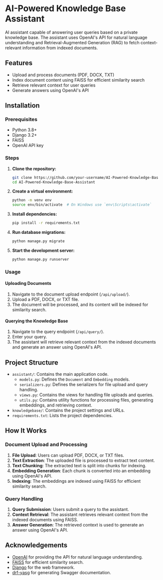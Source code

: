 # AI-Powered Knowledge Base Assistant

AI assistant capable of answering user queries based on a private knowledge base. The assistant uses OpenAI's API for natural language understanding and Retrieval-Augmented Generation (RAG) to fetch context-relevant information from indexed documents.

## Features

- Upload and process documents (PDF, DOCX, TXT)
- Index document content using FAISS for efficient similarity search
- Retrieve relevant context for user queries
- Generate answers using OpenAI's API

## Installation

### Prerequisites

- Python 3.8+
- Django 3.2+
- FAISS
- OpenAI API key

### Steps

1. **Clone the repository:**

   ```sh
   git clone https://github.com/your-username/AI-Powered-Knowledge-Base-Assistant.git
   cd AI-Powered-Knowledge-Base-Assistant
   ```

2. **Create a virtual environment:**

   ```sh
   python -m venv env
   source env/bin/activate  # On Windows use `env\Scripts\activate`
   ```

3. **Install dependencies:**

   ```sh
   pip install -r requirements.txt
   ```

4. **Run database migrations:**

   ```sh
   python manage.py migrate
   ```

5. **Start the development server:**

   ```sh
   python manage.py runserver
   ```

### Usage

#### Uploading Documents

1. Navigate to the document upload endpoint (`/api/upload/`).
2. Upload a PDF, DOCX, or TXT file.
3. The document will be processed, and its content will be indexed for similarity search.

#### Querying the Knowledge Base

1. Navigate to the query endpoint (`/api/query/`).
2. Enter your query.
3. The assistant will retrieve relevant context from the indexed documents and generate an answer using OpenAI's API.

## Project Structure

- `assistant/`: Contains the main application code.
  - `models.py`: Defines the `Document` and `Embedding` models.
  - `serializers.py`: Defines the serializers for file upload and query handling.
  - `views.py`: Contains the views for handling file uploads and queries.
  - `utils.py`: Contains utility functions for processing files, generating embeddings, and retrieving context.
- `knowledgebase/`: Contains the project settings and URLs.
- `requirements.txt`: Lists the project dependencies.

## How It Works

### Document Upload and Processing

1. **File Upload**: Users can upload PDF, DOCX, or TXT files.
2. **Text Extraction**: The uploaded file is processed to extract text content.
3. **Text Chunking**: The extracted text is split into chunks for indexing.
4. **Embedding Generation**: Each chunk is converted into an embedding using OpenAI's API.
5. **Indexing**: The embeddings are indexed using FAISS for efficient similarity search.

### Query Handling

1. **Query Submission**: Users submit a query to the assistant.
2. **Context Retrieval**: The assistant retrieves relevant context from the indexed documents using FAISS.
3. **Answer Generation**: The retrieved context is used to generate an answer using OpenAI's API.

## Acknowledgements

- [OpenAI](https://openai.com/) for providing the API for natural language understanding.
- [FAISS](https://github.com/facebookresearch/faiss) for efficient similarity search.
- [Django](https://www.djangoproject.com/) for the web framework.
- [drf-yasg](https://github.com/axnsan12/drf-yasg) for generating Swagger documentation.
